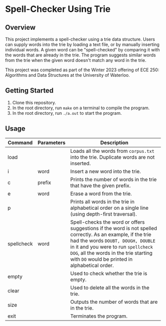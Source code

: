 # Spell-Checker Using Trie

## Overview
This project implements a spell-checker using a trie data structure. Users can supply words into the trie by loading a text file, or by manually inserting individual words. A given word can be "spell-checked" by comparing it with the words that are already in the trie. The program suggests similar words from the trie when the given word doesn't match any word in the trie.

This project was completed as part of the Winter 2023 offering of ECE 250: Algorithms and Data Structures at the University of Waterloo. 

## Getting Started
1. Clone this repository.
2. In the root directory, run `make` on a terminal to compile the program.
3. In the root directory, run `./a.out` to start the program.

## Usage
| Command | Parameters | Description |
| --- | --- | --- |
| load | | Loads all the words from `corpus.txt` into the trie. Duplicate words are not inserted. |
| i | word | Insert a new word into the trie. |
| c | prefix | Prints the number of words in the trie that have the given prefix. |
| e | word | Erase a word from the trie. |
| p | | Prints all words in the trie in alphabetical order on a single line (using depth-first traversal). |
| spellcheck | word | Spell-checks the word or offers suggestions if the word is not spelled correctly. As an example, if the trie had the words `DOUBT, DOUGH, DOUBLE` in it and you were to run `spellcheck DOG`, all the words in the trie starting with `DO` would be printed in alphabetical order. |
| empty | | Used to check whether the trie is empty. |
| clear | | Used to delete all the words in the trie. |
| size | | Outputs the number of words that are in the trie. |
| exit | | Terminates the program. |
